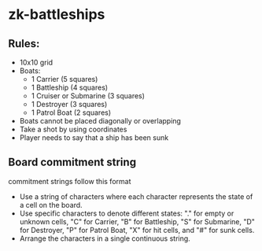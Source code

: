 # zk-battleships

## Rules:

- 10x10 grid
- Boats:
    - 1 Carrier (5 squares)
    - 1 Battleship (4 squares)
    - 1 Cruiser or Submarine (3 squares)
    - 1 Destroyer (3 squares)
    - 1 Patrol Boat (2 squares)
- Boats cannot be placed diagonally or overlapping
- Take a shot by using coordinates
- Player needs to say that a ship has been sunk

## Board commitment string

commitment strings follow this format 

- Use a string of characters where each character represents the state of a cell on the board.
- Use specific characters to denote different states: "." for empty or unknown cells, "C" for Carrier, "B" for Battleship, "S" for Submarine, "D" for Destroyer, "P" for Patrol Boat, "X" for hit cells, and "#" for sunk cells.
- Arrange the characters in a single continuous string.